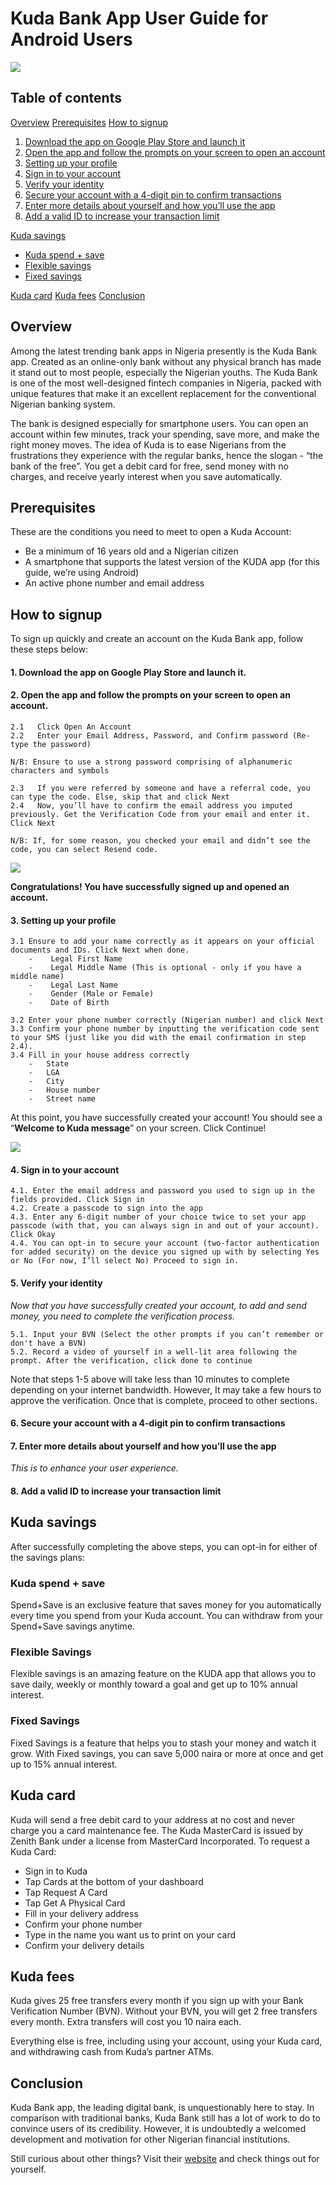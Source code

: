 # Kuda Bank App User Guide for Android Users

![](https://i.imgur.com/sNXZBKE.png)


## Table of contents
[Overview](#overview)
[Prerequisites](#paragraph1)
[How to signup](#howtosignup)
1. [Download the app on Google Play Store and launch it](#downloadtheappongoogleplaystoreandlaunchit)
2. [Open the app and follow the prompts on your screen to open an account](#opentheappandfollowthepromptsonyourscreentoopenanaccount)
3. [Setting up your profile](#settingupyourprofile)
4. [Sign in to your account](#signintoyouraccount)
5. [Verify your identity](#verifyyouridentity)
6. [Secure your account with a 4-digit pin to confirm transactions](#secureyouraccountwitha4-digitpintoconfirmtransactions)
7. [Enter more details about yourself and how you’ll use the app](#entermoredetailsaboutyourselfandhowyou’llusetheapp)
8. [Add a valid ID to increase your transaction limit](#addavalididtoincreaseyourtransactionlimit)

[Kuda savings](#kudasavings)
* [Kuda spend + save](#kudaspendsave)
* [Flexible savings](#flexiblesavings)
* [Fixed savings](#fixedsavings)

[Kuda card](#kudacard)
[Kuda fees](#kudafees)
[Conclusion](#conclusion)


## Overview <a name="overview"></a>

Among the latest trending bank apps in Nigeria presently is the Kuda Bank app. Created as an online-only bank without any physical branch has made it stand out to most people, especially the Nigerian youths. The Kuda Bank is one of the most well-designed fintech companies in Nigeria, packed with unique features that make it an excellent replacement for the conventional Nigerian banking system.

The bank is designed especially for smartphone users. You can open an account within few minutes, track your spending, save more, and make the right money moves. The idea of Kuda is to ease Nigerians from the frustrations they experience with the regular banks, hence the slogan - “the bank of the free”. You get a debit card for free, send money with no charges, and receive yearly interest when you save automatically.

## Prerequisites <a name="prerequisites"></a>
These are the conditions you need to meet to open a Kuda Account:

* Be a minimum of 16 years old and a Nigerian citizen
* A smartphone that supports the latest version of the KUDA app (for this guide, we’re using Android)
* An active phone number and email address

## How to signup <a name="howtosignup"></a>

To sign up quickly and create an account on the Kuda Bank app, follow these steps below:

#### 1. Download the app on Google Play Store and launch it. <a name="downloadtheappongoogleplaystoreandlaunchit"></a>
#### 2.  Open the app and follow the prompts on your screen to open an account. <a name="opentheappandfollowthepromptsonyourscreentoopenanaccount"></a>
    2.1   Click Open An Account
    2.2   Enter your Email Address, Password, and Confirm password (Re-type the password)
        
    N/B: Ensure to use a strong password comprising of alphanumeric characters and symbols
 
    2.3   If you were referred by someone and have a referral code, you can type the code. Else, skip that and click Next
    2.4   Now, you’ll have to confirm the email address you imputed previously. Get the Verification Code from your email and enter it. Click Next
    
    N/B: If, for some reason, you checked your email and didn’t see the code, you can select Resend code.

![](https://i.imgur.com/Nn0p86m.png)

**Congratulations! You have successfully signed up and opened an account.**
    
#### 3. Setting up your profile <a name="settingupyourprofile"></a>
    
    3.1 Ensure to add your name correctly as it appears on your official documents and IDs. Click Next when done.
        -    Legal First Name
        -    Legal Middle Name (This is optional - only if you have a middle name)
        -    Legal Last Name
        -    Gender (Male or Female)
        -    Date of Birth
    
    3.2 Enter your phone number correctly (Nigerian number) and click Next
    3.3 Confirm your phone number by inputting the verification code sent to your SMS (just like you did with the email confirmation in step 2.4).
    3.4 Fill in your house address correctly
        -   State
        -   LGA
        -   City
        -   House number
        -   Street name
        
At this point, you have successfully created your account! You should see a “**Welcome to Kuda message**” on your screen. Click Continue!

![](https://i.imgur.com/DogEbzw.png)

#### 4. Sign in to your account <a name="signintoyouraccount"></a>

    4.1. Enter the email address and password you used to sign up in the fields provided. Click Sign in
    4.2. Create a passcode to sign into the app
    4.3. Enter any 6-digit number of your choice twice to set your app passcode (with that, you can always sign in and out of your account). Click Okay
    4.4. You can opt-in to secure your account (two-factor authentication for added security) on the device you signed up with by selecting Yes or No (For now, I’ll select No) Proceed to sign in. 
    
#### 5. Verify your identity <a name="verifyyouridentity"></a>

*Now that you have successfully created your account, to add and send money, you need to complete the verification process.*
    
    5.1. Input your BVN (Select the other prompts if you can’t remember or don't have a BVN)
    5.2. Record a video of yourself in a well-lit area following the prompt. After the verification, click done to continue

Note that steps 1-5 above will take less than 10 minutes to complete depending on your internet bandwidth. However, It may take a few hours to approve the verification. Once that is complete, proceed to other sections.

#### 6. Secure your account with a 4-digit pin to confirm transactions <a name="secureyouraccountwitha4-digitpintoconfirmtransactions"></a>

#### 7. Enter more details about yourself and how you’ll use the app <a name="entermoredetailsaboutyourselfandhowyou’llusetheapp"></a>
*This is to enhance your user experience.*

#### 8. Add a valid ID to increase your transaction limit <a name="addavalididtoincreaseyourtransactionlimit"></a>

## Kuda savings <a name="kudasavings"></a>
After successfully completing the above steps, you can opt-in for either of the savings plans: 

### Kuda spend + save <a name="kudaspendsave"></a>
Spend+Save is an exclusive feature that saves money for you automatically every time you spend from your Kuda account. You can withdraw from your Spend+Save savings anytime.

### Flexible Savings <a name="flexiblesavings"></a>
Flexible savings is an amazing feature on the KUDA app that allows you to save daily, weekly or monthly toward a goal and get up to 10% annual interest.

### Fixed Savings <a name="fixedsavings"></a>
Fixed Savings is a feature that helps you to stash your money and watch it grow. With Fixed savings, you can save 5,000 naira or more at once and get up to 15% annual interest.

## Kuda card <a name="kudacard"></a>
Kuda will send a free debit card to your address at no cost and never charge you a card maintenance fee. The Kuda MasterCard is issued by Zenith Bank under a license from MasterCard Incorporated. To request a Kuda Card:

* Sign in to Kuda
* Tap Cards at the bottom of your dashboard
* Tap Request A Card
* Tap Get A Physical Card
* Fill in your delivery address
* Confirm your phone number
* Type in the name you want us to print on your card
* Confirm your delivery details

## Kuda fees <a name="kudafees"></a>
Kuda gives 25 free transfers every month if you sign up with your Bank Verification Number (BVN). Without your BVN, you will get 2 free transfers every month. Extra transfers will cost you 10 naira each.

Everything else is free, including using your account, using your Kuda card, and withdrawing cash from Kuda’s partner ATMs.

## Conclusion <a name="conclusion"></a>
Kuda Bank app, the leading digital bank, is unquestionably here to stay. In comparison with traditional banks, Kuda Bank still has a lot of work to do to convince users of its credibility. However, it is undoubtedly a welcomed development and motivation for other Nigerian financial institutions. 

Still curious about other things? Visit their [website](https://www.kuda.com/) and check things out for yourself.

